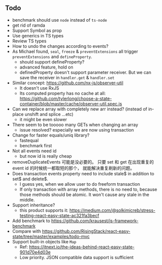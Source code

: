 ## Todo

- benchmark should use `node` instead of `ts-node`
- get rid of ramda
- Support Symbol as prop
- Use generics in TS types
- Review TS types
- How to undo the changes according to events?
- As Michael found, `seal`, `freeze` & `preventExtensions`  all trigger `preventExtensions` and `defineProperty`.
    - should support defineProperty?
    - advanced feature, hold on
    - definedProperty doesn't support parameter receiver. But we can save the receiver in `handler.get` & `handler.set`
- Similar concept: https://github.com/nx-js/observer-util
    - It doesn't use RxJS
    - Its computed property has no cache at all: https://github.com/tylerlong/choose-a-state-container/blob/master/cache/observer-util.spec.js
- Can we replace array with completely new arr instead? (instead of in-place unshift and splice ...etc)
    - it might be even slower
- There seem to be tooooo many GETs when changing an array
    - issue resolved? especially we are now using transaction
- Change for faster equals/uniq library?
    - fastequal
    - benchmark first
- Not all events need id
    - but now id is really cheap
- removeDuplicateEvents 可能是没必要的。 只要 set 和 get 在出现重复的 event id 的时候统一都取短的那个， 就能解决重复刷新的问题。
- Does transaction events property need to include stale$ in addition to set$ and delete$.
    - I guess yes, when we allow user to do freeform transaction
    - If only transaction with array methods, there is no need to, because those methods should be atomic. It won't cause any stale in the middle.
- Support inheritance?
    - this product supports it: https://medium.com/@solkimicreb/stress-testing-react-easy-state-ac321fa3becf
- Add benchmark to https://github.com/krausest/js-framework-benchmark
- Compare with https://github.com/RisingStack/react-easy-state/tree/master/examples/todo-mvc
- Support built-in objects like `Map`
  - Ref: https://itnext.io/the-ideas-behind-react-easy-state-901d70e4d03e
  - Low priority. JSON compatible data support is sufficient
